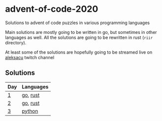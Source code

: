 # advent-of-code-2020

Solutions to advent of code puzzles in various programming languages

Main solutions are mostly going to be written in go, but sometimes in other languages
as well. All the solutions are going to be rewritten in rust (`riir` directory).

At least some of the solutions are hopefully going to be streamed live on [aleksacu](https://twitch.tv/aleksacu)
twitch channel

## Solutions

| Day                                      | Languages                                     |
| ---------------------------------------- | --------------------------------------------- |
| [1](https://adventofcode.com/2020/day/1) | [go](day1/main.go), [rust](riir/day1/main.rs) |
| [2](https://adventofcode.com/2020/day/2) | [go](day2/main.go), [rust](riir/day2/main.rs) |
| [3](https://adventofcode.com/2020/day/3) | [python](day3/main.py)                        |
